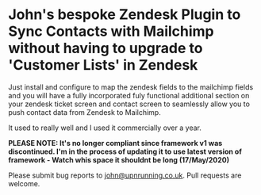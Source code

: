 # John's bespoke Zendesk Plugin to Sync Contacts with Mailchimp without having to upgrade to 'Customer Lists' in Zendesk

Just install and configure to map the zendesk fields to the mailchimp fields and you will have a fully incorporated fuly functional additional section on your zendesk ticket screen and contact screen to seamlessly allow you to push contact data from Zendesk to Mailchimp.

It used to really well and I used it commercially over a year.

**PLEASE NOTE: It's no longer compliant since framework v1 was discontinued. I'm in the process of updating it to use latest version of framework - Watch whis space it shouldnt be long (17/May/2020)**

Please submit bug reports to [john@upnrunning.co.uk](). Pull requests are welcome.
